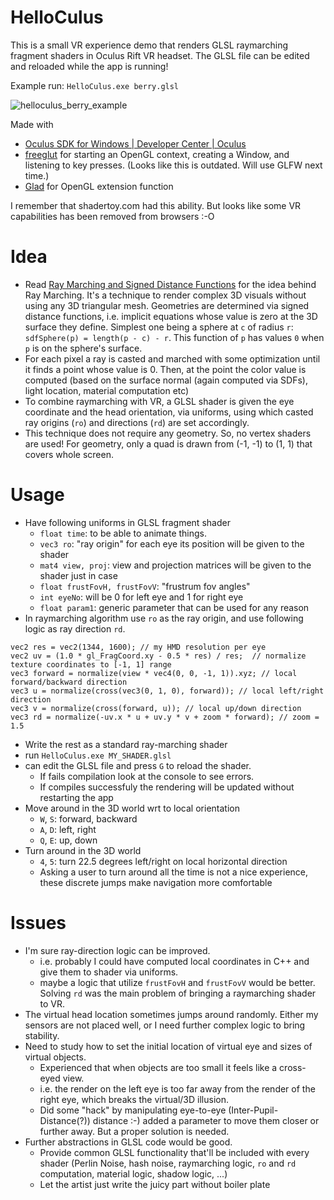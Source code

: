 # HelloCulus

This is a small VR experience demo that renders GLSL raymarching fragment shaders in Oculus Rift VR headset. The GLSL file can be edited and reloaded while the app is running!

Example run: `HelloCulus.exe berry.glsl`

![helloculus_berry_example](https://user-images.githubusercontent.com/6636020/121844403-f2388480-ccb1-11eb-8684-fc0a49a861a1.gif)

Made with
* [Oculus SDK for Windows \| Developer Center \| Oculus](https://developer.oculus.com/downloads/package/oculus-sdk-for-windows/)
* [freeglut](http://freeglut.sourceforge.net/) for starting an OpenGL context, creating a Window, and listening to key presses. (Looks like this is outdated. Will use GLFW next time.)
* [Glad](https://glad.dav1d.de/) for OpenGL extension function

I remember that shadertoy.com had this ability. But looks like some VR capabilities has been removed from browsers :-O

# Idea

* Read [Ray Marching and Signed Distance Functions](http://jamie-wong.com/2016/07/15/ray-marching-signed-distance-functions/) for the idea behind Ray Marching. 
It's a technique to render complex 3D visuals without using any 3D triangular mesh.
Geometries are determined via signed distance functions, i.e. implicit equations whose value is zero at the 3D surface they define. 
Simplest one being a sphere at `c` of radius `r`: `sdfSphere(p) = length(p - c) - r`.
This function of `p` has values `0` when `p` is on the sphere's surface.
* For each pixel a ray is casted and marched with some optimization until it finds a point whose value is 0. Then, at the point the color value is computed (based on the surface normal (again computed via SDFs), light location, material computation etc)
* To combine raymarching with VR, a GLSL shader is given the eye coordinate and the head orientation, via uniforms, using which casted ray origins (`ro`) and directions (`rd`) are set accordingly.
* This technique does not require any geometry. So, no vertex shaders are used! 
For geometry, only a quad is drawn from (-1, -1) to (1, 1) that covers whole screen.

# Usage

* Have following uniforms in GLSL fragment shader
  * `float time`: to be able to animate things.
  * `vec3 ro`: "ray origin" for each eye its position will be given to the shader
  * `mat4 view, proj`: view and projection matrices will be given to the shader just in case
  * `float frustFovH, frustFovV`: "frustrum fov angles" 
  * `int eyeNo`: will be 0 for left eye and 1 for right eye
  * `float param1`: generic parameter that can be used for any reason
* In raymarching algorithm use `ro` as the ray origin, and use following logic as ray direction `rd`.
```
vec2 res = vec2(1344, 1600); // my HMD resolution per eye
vec2 uv = (1.0 * gl_FragCoord.xy - 0.5 * res) / res;  // normalize texture coordinates to [-1, 1] range
vec3 forward = normalize(view * vec4(0, 0, -1, 1)).xyz; // local forward/backward direction
vec3 u = normalize(cross(vec3(0, 1, 0), forward)); // local left/right direction
vec3 v = normalize(cross(forward, u)); // local up/down direction
vec3 rd = normalize(-uv.x * u + uv.y * v + zoom * forward); // zoom = 1.5
```
* Write the rest as a standard ray-marching shader
* run `HelloCulus.exe MY_SHADER.glsl`
* can edit the GLSL file and press `G` to reload the shader.
  * If fails compilation look at the console to see errors.
  * If compiles successfuly the rendering will be updated without restarting the app
* Move around in the 3D world wrt to local orientation
  * `W`, `S`: forward, backward
  * `A`, `D`: left, right
  * `Q`, `E`: up, down
* Turn around in the 3D world
  * `4`, `5`: turn 22.5 degrees left/right on local horizontal direction
  * Asking a user to turn around all the time is not a nice experience, these discrete jumps make navigation more comfortable

# Issues

* I'm sure ray-direction logic can be improved. 
  * i.e. probably I could have computed local coordinates in C++ and give them to shader via uniforms.
  * maybe a logic that utilize `frustFovH` and `frustFovV` would be better. Solving `rd` was the main problem of bringing a raymarching shader to VR.
* The virtual head location sometimes jumps around randomly. Either my sensors are not placed well, or I need further complex logic to bring stability.
* Need to study how to set the initial location of virtual eye and sizes of virtual objects. 
  * Experienced that when objects are too small it feels like a cross-eyed view. 
  * i.e. the render on the left eye is too far away from the render of the right eye, which breaks the virtual/3D illusion.
  * Did some "hack" by manipulating eye-to-eye (Inter-Pupil-Distance(?)) distance :-) added a parameter to move them closer or further away. But a proper solution is needed.
* Further abstractions in GLSL code would be good. 
  * Provide common GLSL functionality that'll be included with every shader (Perlin Noise, hash noise, raymarching logic, `ro` and `rd` computation, material logic, shadow logic, ...)
  * Let the artist just write the juicy part without boiler plate
